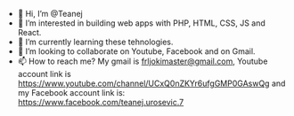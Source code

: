 - 👋 Hi, I’m @Teanej
- 👀 I’m interested in building web apps with PHP, HTML, CSS, JS and React.
- 🌱 I’m currently learning these tehnologies.
- 💞️ I’m looking to collaborate on Youtube, Facebook and on Gmail.
- 📫 How to reach me? My gmail is frljokimaster@gmail.com, Youtube account link is https://www.youtube.com/channel/UCxQ0nZKYr6ufgGMP0GAswQg 
and my Facebook account link is: https://www.facebook.com/teanej.urosevic.7
